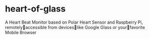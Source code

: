 heart-of-glass
==============

A Heart Beat Monitor based on Polar Heart Sensor and Raspberry Pi, 
remotelyaccessible from deviceslike Google Glass or yourfavorite Mobile Browser

